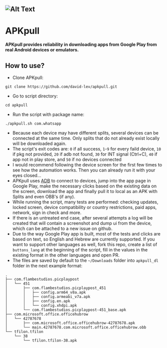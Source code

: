 ![Alt Text](https://camo.githubusercontent.com/de82017ed2ba555b6d64a953576b0af7f89138d1a89ef431bf4fa76932a29f29/68747470733a2f2f692e696d6775722e636f6d2f6f5936627a56682e676966)
---
# APKpull

**APKpull provides reliability in downloading apps from Google Play from real Android devices or emulators.**

## How to use?
- Clone APKpull:
```
git clone https://github.com/david-lev/apkpull.git
```
- Go to script directory:
```
cd apkpull
```
- Run the script with package name:
```
./apkpull.sh com.whatsapp
```
- Because each device may have different splits, several devices can be connected at the same time. Only splits that do not already exist locally will be downloaded again.
- The script's exit codes are: `0` if all success, `1`-`9` for every faild device, `10` if pkg not provided, `20` if adb not found, `30` for INT signal (Ctrl+C), `40` if app not in play store, and `50` if no devices connected
- I would recommend following the device screen for the first few times to see how the automation works. Then you can already run it with your eyes closed...
- APKpull uses [ADB](https://developer.android.com/studio/command-line/adb) to connect to devices, jump into the app page in Google Play, make the necessary clicks based on the existing data on the screen, download the app and finally pull it to local as an APK with Splits and even OBB's (if any).
- While running the script, many tests are performed: checking updates, locked screen, device compatibility or country restrictions, paid apps, network, sign in check and more.
- If there is an untreated end case, after several attempts a log will be created that will contain a screenshot and dump ui from the device, which can be attached to a new issue on github.
- Due to the way Google Play app is built, most of the tests and clicks are based on text, so English and Hebrew are currently supported. If you want to support other languages as well, fork this repo, create a list of `buttons_lang` at the beginning of the script, fill in the values in the existing format in the other languages and open PR.
- The files are saved by default to the `~/Downloads` folder into `apkpull_dl` folder in the next example format:
```
.
├── com.flambestudios.picplaypost
│   └── 451
│       ├── com.flambestudios.picplaypost_451
│       │   ├── config.arm64_v8a.apk
│       │   ├── config.armeabi_v7a.apk
│       │   ├── config.en.apk
│       │   └── config.xhdpi.apk
│       └── com.flambestudios.picplaypost-451_base.apk
├── com.microsoft.office.officehubrow
│   └── 42787678
│       ├── com.microsoft.office.officehubrow-42787678.apk
│       └── main.42787678.com.microsoft.office.officehubrow.obb
└── tfilon.tfilon
    └── 38
        └── tfilon.tfilon-38.apk
```
